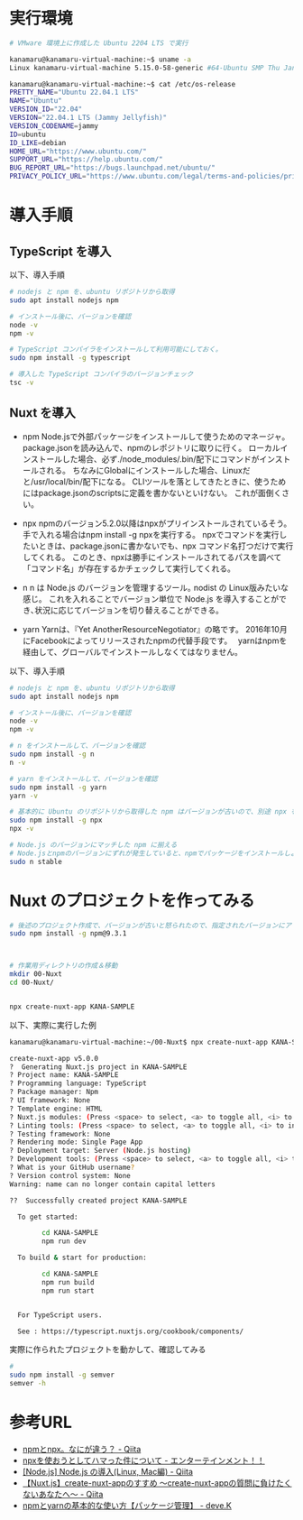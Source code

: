 # 実行環境


```sh
# VMware 環境上に作成した Ubuntu 2204 LTS で実行

kanamaru@kanamaru-virtual-machine:~$ uname -a
Linux kanamaru-virtual-machine 5.15.0-58-generic #64-Ubuntu SMP Thu Jan 5 11:43:13 UTC 2023 x86_64 x86_64 x86_64 GNU/Linux

kanamaru@kanamaru-virtual-machine:~$ cat /etc/os-release
PRETTY_NAME="Ubuntu 22.04.1 LTS"
NAME="Ubuntu"
VERSION_ID="22.04"
VERSION="22.04.1 LTS (Jammy Jellyfish)"
VERSION_CODENAME=jammy
ID=ubuntu
ID_LIKE=debian
HOME_URL="https://www.ubuntu.com/"
SUPPORT_URL="https://help.ubuntu.com/"
BUG_REPORT_URL="https://bugs.launchpad.net/ubuntu/"
PRIVACY_POLICY_URL="https://www.ubuntu.com/legal/terms-and-policies/privacy-policy"
``` 

# 導入手順


## TypeScript を導入
以下、導入手順
```sh
# nodejs と npm を、ubuntu リポジトリから取得
sudo apt install nodejs npm

# インストール後に、バージョンを確認
node -v
npm -v

# TypeScript コンパイラをインストールして利用可能にしておく。
sudo npm install -g typescript

# 導入した TypeScript コンパイラのバージョンチェック
tsc -v
``` 



## Nuxt を導入

- npm
    Node.jsで外部パッケージをインストールして使うためのマネージャ。
    package.jsonを読み込んで、npmのレポジトリに取りに行く。
    ローカルインストールした場合、必ず./node_modules/.bin/配下にコマンドがインストールされる。
    ちなみにGlobalにインストールした場合、Linuxだと/usr/local/bin/配下になる。
    CLIツールを落としてきたときに、使うためにはpackage.jsonのscriptsに定義を書かないといけない。
    これが面倒くさい。


- npx
    npmのバージョン5.2.0以降はnpxがプリインストールされているそう。
    手で入れる場合はnpm install -g npxを実行する。
    npxでコマンドを実行したいときは、package.jsonに書かないでも、npx コマンド名打つだけで実行してくれる。
    このとき、npxは勝手にインストールされてるパスを調べて「コマンド名」が存在するかチェックして実行してくれる。
- n
    n は Node.js のバージョンを管理するツール｡ nodist の Linux版みたいな感じ。
    これを入れることでバージョン単位で Node.js を導入することができ､状況に応じてバージョンを切り替えることができる｡
- yarn
    Yarnは、『Yet AnotherResourceNegotiator』の略です。
    2016年10月にFacebookによってリリースされたnpmの代替手段です。　
    yarnはnpmを経由して、グローバルでインストールしなくてはなりません。



以下、導入手順
```sh
# nodejs と npm を、ubuntu リポジトリから取得
sudo apt install nodejs npm

# インストール後に、バージョンを確認
node -v
npm -v

# n をインストールして、バージョンを確認
sudo npm install -g n
n -v

# yarn をインストールして、バージョンを確認
sudo npm install -g yarn
yarn -v

# 基本的に Ubuntu のリポジトリから取得した npm はバージョンが古いので、別途 npx をインストールして利用可能にしておく。
sudo npm install -g npx
npx -v

# Node.js のバージョンにマッチした npm に揃える
# Node.jsとnpmのバージョンにずれが発生していると、npmでパッケージをインストールしようとした際に cb.apply is not a functionというエラーが出るため
sudo n stable
``` 

# Nuxt のプロジェクトを作ってみる


```sh
# 後述のプロジェクト作成で、バージョンが古いと怒られたので、指定されたバージョンにアップデート
sudo npm install -g npm@9.3.1



# 作業用ディレクトリの作成＆移動
mkdir 00-Nuxt
cd 00-Nuxt/


npx create-nuxt-app KANA-SAMPLE
``` 

以下、実際に実行した例
```sh
kanamaru@kanamaru-virtual-machine:~/00-Nuxt$ npx create-nuxt-app KANA-SAMPLE

create-nuxt-app v5.0.0
?  Generating Nuxt.js project in KANA-SAMPLE
? Project name: KANA-SAMPLE
? Programming language: TypeScript
? Package manager: Npm
? UI framework: None
? Template engine: HTML
? Nuxt.js modules: (Press <space> to select, <a> to toggle all, <i> to invert selection)
? Linting tools: (Press <space> to select, <a> to toggle all, <i> to invert selection)
? Testing framework: None
? Rendering mode: Single Page App
? Deployment target: Server (Node.js hosting)
? Development tools: (Press <space> to select, <a> to toggle all, <i> to invert selection)
? What is your GitHub username?
? Version control system: None
Warning: name can no longer contain capital letters

??  Successfully created project KANA-SAMPLE

  To get started:

        cd KANA-SAMPLE
        npm run dev

  To build & start for production:

        cd KANA-SAMPLE
        npm run build
        npm run start


  For TypeScript users.

  See : https://typescript.nuxtjs.org/cookbook/components/
``` 

実際に作られたプロジェクトを動かして、確認してみる
```sh
# 
sudo npm install -g semver
semver -h

``` 






















# 参考URL
- [npmとnpx。なにが違う？ - Qiita]( https://qiita.com/sivertigo/items/622550c5d8ec991e59a6 )
- [npxを使おうとしてハマった件について - エンターテインメント！！]( https://suzaku-tec.hatenadiary.jp/entry/2020/08/10/153653 )
- [[Node.js] Node.js の導入(Linux, Mac編) - Qiita]( https://qiita.com/ksh-fthr/items/c272384f73f8e319733c )
- [【Nuxt.js】create-nuxt-appのすすめ 〜create-nuxt-appの質問に負けたくないあなたへ〜 - Qiita]( https://qiita.com/cheez921/items/fdfd224099f686e3173d )
- [npmとyarnの基本的な使い方【パッケージ管理】 - deve.K]( https://dev-k.hatenablog.com/entry/npm-yarn-hatenablog )

